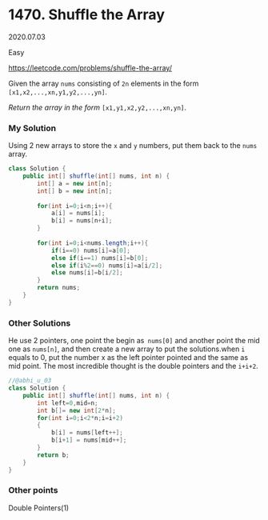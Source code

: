 # 1470. Shuffle the Array

2020.07.03

Easy

https://leetcode.com/problems/shuffle-the-array/

Given the array `nums` consisting of `2n` elements in the form `[x1,x2,...,xn,y1,y2,...,yn]`.

*Return the array in the form* `[x1,y1,x2,y2,...,xn,yn]`.

### My Solution

Using 2 new arrays to store the `x` and `y` numbers, put them back to the `nums` array.

```java
class Solution {
    public int[] shuffle(int[] nums, int n) {
        int[] a = new int[n];
        int[] b = new int[n];
        
        for(int i=0;i<n;i++){
            a[i] = nums[i];
            b[i] = nums[n+i];
        }
        
        for(int i=0;i<nums.length;i++){
            if(i==0) nums[i]=a[0];
            else if(i==1) nums[i]=b[0];
            else if(i%2==0) nums[i]=a[i/2];
            else nums[i]=b[i/2];
        }
        return nums;
    }
}
```

### Other Solutions

He use 2 pointers, one point the begin as` nums[0]` and another point the mid one as `nums[n]`, and then create a new array to put the solutions.when `i` equals to 0, put the number x as the left pointer pointed and the same as mid point. The most incredible thought is the double pointers and the `i+i+2`.

```java
//@abhi_u_03
class Solution {
    public int[] shuffle(int[] nums, int n) {
        int left=0,mid=n;
        int b[]= new int[2*n];
        for(int i=0;i<2*n;i=i+2)
        {
            b[i] = nums[left++];
            b[i+1] = nums[mid++];
        }
        return b;
    }
}
```

### Other points

Double Pointers(1)